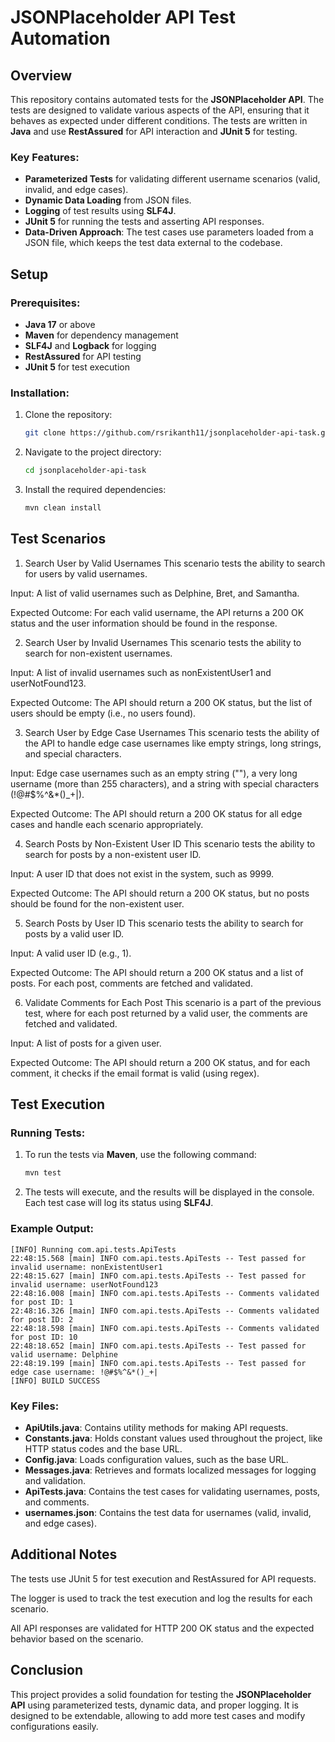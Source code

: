 # JSONPlaceholder API Test Automation

## Overview

This repository contains automated tests for the **JSONPlaceholder API**. The tests are designed to validate various aspects of the API, ensuring that it behaves as expected under different conditions. The tests are written in **Java** and use **RestAssured** for API interaction and **JUnit 5** for testing.

### Key Features:
- **Parameterized Tests** for validating different username scenarios (valid, invalid, and edge cases).
- **Dynamic Data Loading** from JSON files.
- **Logging** of test results using **SLF4J**.
- **JUnit 5** for running the tests and asserting API responses.
- **Data-Driven Approach**: The test cases use parameters loaded from a JSON file, which keeps the test data external to the codebase.

## Setup

### Prerequisites:
- **Java 17** or above
- **Maven** for dependency management
- **SLF4J** and **Logback** for logging
- **RestAssured** for API testing
- **JUnit 5** for test execution

### Installation:
1. Clone the repository:
    ```bash
    git clone https://github.com/rsrikanth11/jsonplaceholder-api-task.git
    ```
2. Navigate to the project directory:
    ```bash
    cd jsonplaceholder-api-task
    ```
3. Install the required dependencies:
    ```bash
    mvn clean install
    ```

## Test Scenarios
1. Search User by Valid Usernames
This scenario tests the ability to search for users by valid usernames.

Input: A list of valid usernames such as Delphine, Bret, and Samantha.

Expected Outcome: For each valid username, the API returns a 200 OK status and the user information should be found in the response.

2. Search User by Invalid Usernames
This scenario tests the ability to search for non-existent usernames.

Input: A list of invalid usernames such as nonExistentUser1 and userNotFound123.

Expected Outcome: The API should return a 200 OK status, but the list of users should be empty (i.e., no users found).

3. Search User by Edge Case Usernames
This scenario tests the ability of the API to handle edge case usernames like empty strings, long strings, and special characters.

Input: Edge case usernames such as an empty string (""), a very long username (more than 255 characters), and a string with special characters (!@#$%^&*()_+|).

Expected Outcome: The API should return a 200 OK status for all edge cases and handle each scenario appropriately.

4. Search Posts by Non-Existent User ID
This scenario tests the ability to search for posts by a non-existent user ID.

Input: A user ID that does not exist in the system, such as 9999.

Expected Outcome: The API should return a 200 OK status, but no posts should be found for the non-existent user.

5. Search Posts by User ID
This scenario tests the ability to search for posts by a valid user ID.

Input: A valid user ID (e.g., 1).

Expected Outcome: The API should return a 200 OK status and a list of posts. For each post, comments are fetched and validated.

6. Validate Comments for Each Post
This scenario is a part of the previous test, where for each post returned by a valid user, the comments are fetched and validated.

Input: A list of posts for a given user.

Expected Outcome: The API should return a 200 OK status, and for each comment, it checks if the email format is valid (using regex).

## Test Execution

### Running Tests:
1. To run the tests via **Maven**, use the following command:
    ```bash
    mvn test
    ```

2. The tests will execute, and the results will be displayed in the console. Each test case will log its status using **SLF4J**.

### Example Output:
```plaintext
[INFO] Running com.api.tests.ApiTests
22:48:15.568 [main] INFO com.api.tests.ApiTests -- Test passed for invalid username: nonExistentUser1
22:48:15.627 [main] INFO com.api.tests.ApiTests -- Test passed for invalid username: userNotFound123
22:48:16.008 [main] INFO com.api.tests.ApiTests -- Comments validated for post ID: 1
22:48:16.326 [main] INFO com.api.tests.ApiTests -- Comments validated for post ID: 2
22:48:18.598 [main] INFO com.api.tests.ApiTests -- Comments validated for post ID: 10
22:48:18.652 [main] INFO com.api.tests.ApiTests -- Test passed for valid username: Delphine
22:48:19.199 [main] INFO com.api.tests.ApiTests -- Test passed for edge case username: !@#$%^&*()_+|
[INFO] BUILD SUCCESS
```

### Key Files:
- **ApiUtils.java**: Contains utility methods for making API requests.
- **Constants.java**: Holds constant values used throughout the project, like HTTP status codes and the base URL.
- **Config.java**: Loads configuration values, such as the base URL.
- **Messages.java**: Retrieves and formats localized messages for logging and validation.
- **ApiTests.java**: Contains the test cases for validating usernames, posts, and comments.
- **usernames.json**: Contains the test data for usernames (valid, invalid, and edge cases).

## Additional Notes
The tests use JUnit 5 for test execution and RestAssured for API requests.

The logger is used to track the test execution and log the results for each scenario.

All API responses are validated for HTTP 200 OK status and the expected behavior based on the scenario.

## Conclusion

This project provides a solid foundation for testing the **JSONPlaceholder API** using parameterized tests, dynamic data, and proper logging. It is designed to be extendable, allowing to add more test cases and modify configurations easily.
